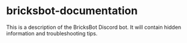 # bricksbot-documentation
This is a description of the BricksBot Discord bot. It will contain hidden information and troubleshooting tips.

